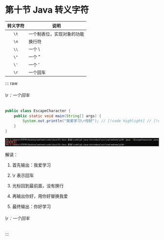 # 第十节 Java 转义字符

| 转义字符 | 说明                       |
| :------: | -------------------------- |
|   `\t`   | 一个制表位，实现对象的功能 |
|   `\n`   | 换行符                     |
|   `\\`   | 一个 \                     |
|   `\"`   | 一个 "                     |
|   `\'`   | 一个 '                     |
|   `\r`   | 一个回车                   |

::: raw

<h6>
  <span class="title">\r：一个回车</span>
</h6>

```java
public class EscapeCharacter {
    public static void main(String[] args) {
        System.out.println("我爱学习\r你好"); // [!code highlight] // [!code focus]
    }
}
```

![](https://raw.githubusercontent.com/wehome-h/typora-images-repository/main/images/20240413210943.png)

解读：

1.  首先输出：我爱学习

2.  \r 表示回车

3.  光标回到最前面，没有换行

4.  再输出你好，用你好替换我爱

5.  最终输出：你好学习

<h6>
  <span class="title">\r：一个回车</span>
</h6>

:::
